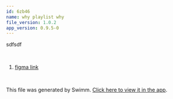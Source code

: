 ```yaml
---
id: 6zb46
name: why playlist why
file_version: 1.0.2
app_version: 0.9.5-0
---
```


<!-- Intro - Do not remove this comment -->
sdfsdf

<br/>

<!-- Steps - Do not remove this comment -->
1. [figma link](https://www.figma.com/files/team/834784845729748882/swimm?fuid=1029312781649153986)


<br/>

This file was generated by Swimm. [Click here to view it in the app](http://localhost:5000/repos/Z2l0aHViJTNBJTNBc3Rva2Utd2VhdGhlciUzQSUzQUFkZGllQ29oZW4=/playlists/6zb46).